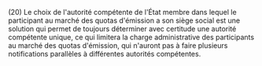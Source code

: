 (20) Le choix de l'autorité compétente de l'État membre dans lequel le participant au marché des quotas d'émission a son siège social est une solution qui permet de toujours déterminer avec certitude une autorité compétente unique, ce qui limitera la charge administrative des participants au marché des quotas d'émission, qui n'auront pas à faire plusieurs notifications parallèles à différentes autorités compétentes.